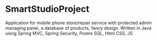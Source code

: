 # SmartStudioProject
Application for mobile phone store/repair service with protected admin managing panel, a database of products, fancy design. Written in Java using Spring MVC, Spring Security, Postre SQL, Html CSS, JS

